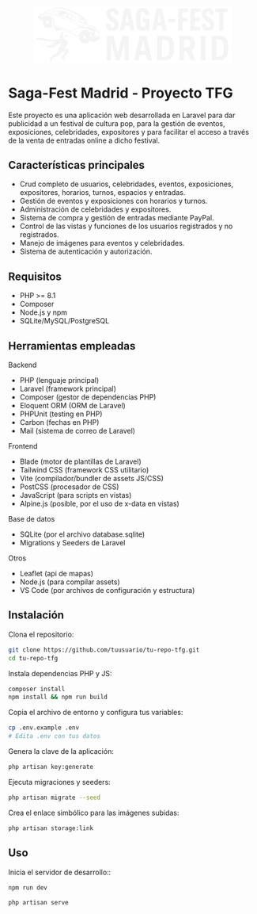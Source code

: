<p align="center"><img src="public/assets/icons/logosagafestmadrid.svg" width="400" alt="Logo Saga-Fest Madrid"></a></p>

# Saga-Fest Madrid - Proyecto TFG

Este proyecto es una aplicación web desarrollada en Laravel para dar publicidad a un festival de cultura pop, para la gestión de eventos, exposiciones, celebridades, expositores y para facilitar el acceso a través de la venta de entradas online a dicho festival.

## Características principales

- Crud completo de usuarios, celebridades, eventos, exposiciones, expositores, horarios, turnos, espacios y entradas.
- Gestión de eventos y exposiciones con horarios y turnos.
- Administración de celebridades y expositores.
- Sistema de compra y gestión de entradas mediante PayPal.
- Control de las vistas y funciones de los usuarios registrados y no registrados.
- Manejo de imágenes para eventos y celebridades.
- Sistema de autenticación y autorización.

## Requisitos

- PHP >= 8.1
- Composer
- Node.js y npm
- SQLite/MySQL/PostgreSQL

## Herramientas empleadas

Backend
- PHP (lenguaje principal)
- Laravel (framework principal)
- Composer (gestor de dependencias PHP)
- Eloquent ORM (ORM de Laravel)
- PHPUnit (testing en PHP)
- Carbon (fechas en PHP)
- Mail (sistema de correo de Laravel)

Frontend
- Blade (motor de plantillas de Laravel)
- Tailwind CSS (framework CSS utilitario)
- Vite (compilador/bundler de assets JS/CSS)
- PostCSS (procesador de CSS)
- JavaScript (para scripts en vistas)
- Alpine.js (posible, por el uso de x-data en vistas)

Base de datos
- SQLite (por el archivo database.sqlite)
- Migrations y Seeders de Laravel

Otros
- Leaflet (api de mapas)
- Node.js (para compilar assets)
- VS Code (por archivos de configuración y estructura)

## Instalación

Clona el repositorio:
   ```bash
   git clone https://github.com/tuusuario/tu-repo-tfg.git
   cd tu-repo-tfg
   ```
Instala dependencias PHP y JS:
   ```bash
   composer install
   npm install && npm run build
   ```
Copia el archivo de entorno y configura tus variables:
   ```bash
   cp .env.example .env
   # Edita .env con tus datos
   ```
Genera la clave de la aplicación:
   ```bash
   php artisan key:generate
   ```
Ejecuta migraciones y seeders:
   ```bash
   php artisan migrate --seed
   ```
Crea el enlace simbólico para las imágenes subidas:
   ```bash
   php artisan storage:link
   ```

## Uso

Inicia el servidor de desarrollo::
   ```bash
   npm run dev
   ```
   ```bash
   php artisan serve
   ```
